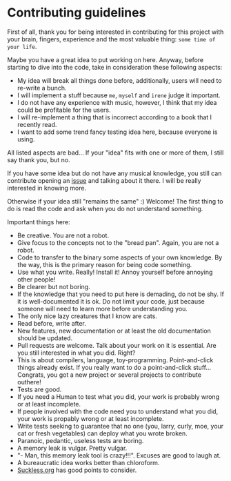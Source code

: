 # Contributing guidelines

First of all, thank you for being interested in contributing for this project with your brain, fingers, experience and the most
valuable thing: ``some time of your life``.

Maybe you have a great idea to put working on here. Anyway, before starting to dive into the code, take in consideration
these following aspects:

- My idea will break all things done before, additionally, users will need to re-write a bunch.
- I will implement a stuff because ``me``, ``myself`` and ``irene`` judge it important.
- I do not have any experience with music, however, I think that my idea could be profitable for the users.
- I will re-implement a thing that is incorrect according to a book that I recently read.
- I want to add some trend fancy testing idea here, because everyone is using.

All listed aspects are bad... If your "idea" fits with one or more of them, I still say thank you, but no.

If you have some idea but do not have any musical knowledge, you still can contribute opening an [issue](https://github.com/rafael-santiago/tulip/issues)
and talking about it there. I will be really interested in knowing more.

Otherwise if your idea still "remains the same" :) Welcome! The first thing to do is read the code and ask when you do not
understand something.

Important things here:

- Be creative. You are not a robot.
- Give focus to the concepts not to the "bread pan". Again, you are not a robot.
- Code to transfer to the binary some aspects of your own knowledge. By the way, this is the primary reason for being code something.
- Use what you write. Really! Install it! Annoy yourself before annoying other people!
- Be clearer but not boring.
- If the knowledge that you need to put here is demading, do not be shy. If it is well-documented it is ok. Do not limit your code, just because someone will need to learn more before understanding you.
- The only nice lazy creatures that I know are cats.
- Read before, write after.
- New features, new documentation or at least the old documentation should be updated.
- Pull requests are welcome. Talk about your work on it is essential. Are you still interested in what you did. Right?
- This is about compilers, language, toy-programming. Point-and-click things already exist. If you really want to do a point-and-click stuff... Congrats, you got a new project or several projects to contribute outhere!
- Tests are good.
- If you need a Human to test what you did, your work is probably wrong or at least incomplete.
- If people involved with the code need you to understand what you did, your work is propably wrong or at least incomplete.
- Write tests seeking to guarantee that no one (you, larry, curly, moe, your cat or fresh vegetables) can deploy what you wrote broken.
- Paranoic, pedantic, useless tests are boring.
- A memory leak is vulgar. Pretty vulgar.
- "- Man, this memory leak tool is crazy!!!". Excuses are good to laugh at.
- A bureaucratic idea works better than chloroform.
- [Suckless.org](http://suckless.org/philosophy) has good points to consider.
